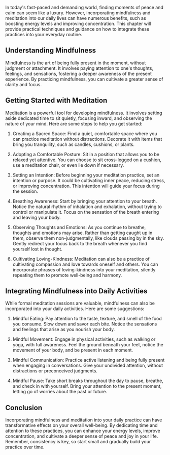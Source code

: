 
In today's fast-paced and demanding world, finding moments of peace and calm can seem like a luxury. However, incorporating mindfulness and meditation into our daily lives can have numerous benefits, such as boosting energy levels and improving concentration. This chapter will provide practical techniques and guidance on how to integrate these practices into your everyday routine.

Understanding Mindfulness
-------------------------

Mindfulness is the art of being fully present in the moment, without judgment or attachment. It involves paying attention to one's thoughts, feelings, and sensations, fostering a deeper awareness of the present experience. By practicing mindfulness, you can cultivate a greater sense of clarity and focus.

Getting Started with Meditation
-------------------------------

Meditation is a powerful tool for developing mindfulness. It involves setting aside dedicated time to sit quietly, focusing inward, and observing the nature of your mind. Here are some steps to help you get started:

1. Creating a Sacred Space: Find a quiet, comfortable space where you can practice meditation without distractions. Decorate it with items that bring you tranquility, such as candles, cushions, or plants.

2. Adopting a Comfortable Posture: Sit in a position that allows you to be relaxed yet attentive. You can choose to sit cross-legged on a cushion, use a meditation chair, or even lie down if necessary.

3. Setting an Intention: Before beginning your meditation practice, set an intention or purpose. It could be cultivating inner peace, reducing stress, or improving concentration. This intention will guide your focus during the session.

4. Breathing Awareness: Start by bringing your attention to your breath. Notice the natural rhythm of inhalation and exhalation, without trying to control or manipulate it. Focus on the sensation of the breath entering and leaving your body.

5. Observing Thoughts and Emotions: As you continue to breathe, thoughts and emotions may arise. Rather than getting caught up in them, observe them non-judgmentally, like clouds passing by in the sky. Gently redirect your focus back to the breath whenever you find yourself lost in thought.

6. Cultivating Loving-Kindness: Meditation can also be a practice of cultivating compassion and love towards oneself and others. You can incorporate phrases of loving-kindness into your meditation, silently repeating them to promote well-being and harmony.

Integrating Mindfulness into Daily Activities
---------------------------------------------

While formal meditation sessions are valuable, mindfulness can also be incorporated into your daily activities. Here are some suggestions:

1. Mindful Eating: Pay attention to the taste, texture, and smell of the food you consume. Slow down and savor each bite. Notice the sensations and feelings that arise as you nourish your body.

2. Mindful Movement: Engage in physical activities, such as walking or yoga, with full awareness. Feel the ground beneath your feet, notice the movement of your body, and be present in each moment.

3. Mindful Communication: Practice active listening and being fully present when engaging in conversations. Give your undivided attention, without distractions or preconceived judgments.

4. Mindful Pause: Take short breaks throughout the day to pause, breathe, and check in with yourself. Bring your attention to the present moment, letting go of worries about the past or future.

Conclusion
----------

Incorporating mindfulness and meditation into your daily practice can have transformative effects on your overall well-being. By dedicating time and attention to these practices, you can enhance your energy levels, improve concentration, and cultivate a deeper sense of peace and joy in your life. Remember, consistency is key, so start small and gradually build your practice over time.
